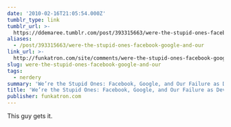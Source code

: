 ```yaml
---
date: '2010-02-16T21:05:54.000Z'
tumblr_type: link
tumblr_url: >-
  https://ddemaree.tumblr.com/post/393315663/were-the-stupid-ones-facebook-google-and-our
aliases:
  - /post/393315663/were-the-stupid-ones-facebook-google-and-our
link_url: >-
  http://funkatron.com/site/comments/were-the-stupid-ones-facebook-google-and-our-failure-as-developers/
slug: were-the-stupid-ones-facebook-google-and-our
tags:
  - nerdery
summary: 'We’re the Stupid Ones: Facebook, Google, and Our Failure as Developers'
title: 'We’re the Stupid Ones: Facebook, Google, and Our Failure as Developers'
publisher: funkatron.com
---
```


This guy gets it.